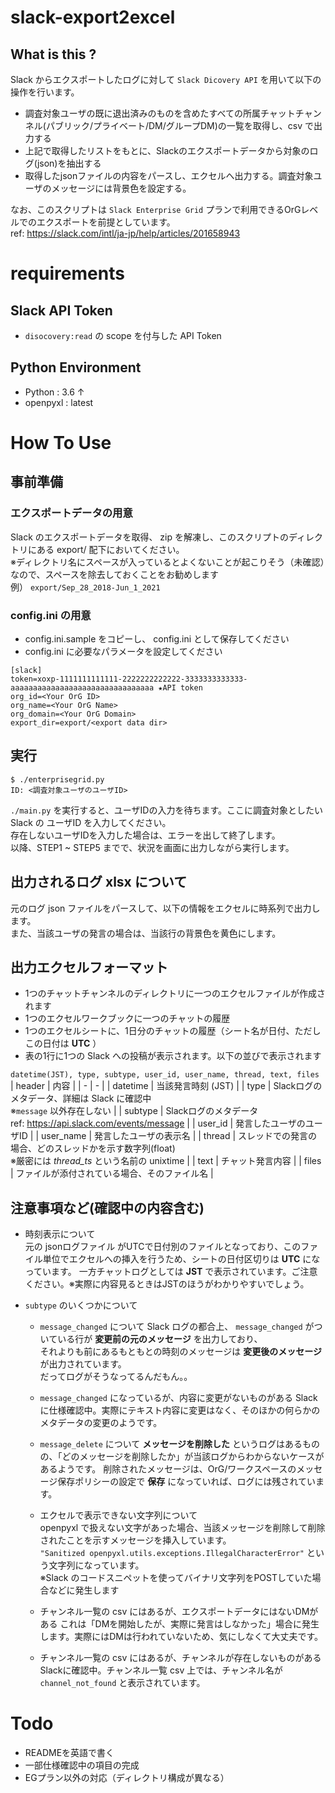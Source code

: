 # slack-export2excel

## What is this ?

Slack からエクスポートしたログに対して `Slack Dicovery API` を用いて以下の操作を行います。

* 調査対象ユーザの既に退出済みのものを含めたすべての所属チャットチャンネル(パブリック/プライベート/DM/グループDM)の一覧を取得し、csv で出力する
* 上記で取得したリストをもとに、Slackのエクスポートデータから対象のログ(json)を抽出する
* 取得したjsonファイルの内容をパースし、エクセルへ出力する。調査対象ユーザのメッセージには背景色を設定する。

なお、このスクリプトは `Slack Enterprise Grid` プランで利用できるOrGレベルでのエクスポートを前提としています。  
ref: https://slack.com/intl/ja-jp/help/articles/201658943  

# requirements

## Slack API Token

* `disocovery:read` の scope を付与した API Token

## Python Environment

* Python : 3.6 ↑
* openpyxl : latest

# How To Use

## 事前準備

### エクスポートデータの用意

Slack のエクスポートデータを取得、 zip を解凍し、このスクリプトのディレクトリにある export/ 配下においてください。  
※ディレクトリ名にスペースが入っているとよくないことが起こりそう（未確認）なので、スペースを除去しておくことをお勧めします  
例） `export/Sep_28_2018-Jun_1_2021`    

### config.ini の用意

* config.ini.sample をコピーし、 config.ini として保存してください
* config.ini  に必要なパラメータを設定してください
```
[slack]
token=xoxp-1111111111111-2222222222222-3333333333333-aaaaaaaaaaaaaaaaaaaaaaaaaaaaaaaa ★API token 
org_id=<Your OrG ID> 
org_name=<Your OrG Name>
org_domain=<Your OrG Domain>
export_dir=export/<export data dir>
```

## 実行

```
$ ./enterprisegrid.py
ID: <調査対象ユーザのユーザID>
```

`./main.py` を実行すると、ユーザIDの入力を待ちます。ここに調査対象としたい Slack の ユーザID を入力してください。  
存在しないユーザIDを入力した場合は、エラーを出して終了します。  
以降、STEP1 ~ STEP5 までで、状況を画面に出力しながら実行します。  

## 出力されるログ xlsx について

元のログ json ファイルをパースして、以下の情報をエクセルに時系列で出力します。  
また、当該ユーザの発言の場合は、当該行の背景色を黄色にします。  

## 出力エクセルフォーマット

* 1つのチャットチャンネルのディレクトリに一つのエクセルファイルが作成されます
* 1つのエクセルワークブックに一つのチャットの履歴
* 1つのエクセルシートに、1日分のチャットの履歴（シート名が日付、ただしこの日付は **UTC** ）
* 表の1行に1つの Slack への投稿が表示されます。以下の並びで表示されます

`datetime(JST), type, subtype, user_id, user_name, thread, text, files`  
| header | 内容 |
| - | - |
| datetime | 当該発言時刻 (JST) |
| type | Slackログのメタデータ、詳細は Slack に確認中 <br> ※`message` 以外存在しない |
| subtype | Slackログのメタデータ <br> ref: https://api.slack.com/events/message |
| user_id | 発言したユーザのユーザID |
| user_name | 発言したユーザの表示名 |
| thread | スレッドでの発言の場合、どのスレッドかを示す数字列(float) <br> ※厳密には *thread_ts* という名前の unixtime |
| text | チャット発言内容 |
| files | ファイルが添付されている場合、そのファイル名 | 


## 注意事項など(確認中の内容含む)

* 時刻表示について  
  元の jsonログファイル がUTCで日付別のファイルとなっており、このファイル単位でエクセルへの挿入を行うため、シートの日付区切りは **UTC** になっています。
  一方チャットログとしては **JST** で表示されています。ご注意ください。※実際に内容見るときはJSTのほうがわかりやすいでしょう。  

* `subtype` のいくつかについて

  * `message_changed` について
    Slack ログの都合上、 `message_changed` がついている行が **変更前の元のメッセージ** を出力しており、  
    それよりも前にあるもともとの時刻のメッセージは **変更後のメッセージ** が出力されています。  
    だってログがそうなってるんだもん。。  

  * `message_changed` になっているが、内容に変更がないものがある
    Slack に仕様確認中。実際にテキスト内容に変更はなく、そのほかの何らかのメタデータの変更のようです。  

  * `message_delete` について
    **メッセージを削除した** というログはあるものの、「どのメッセージを削除したか」が当該ログからわからないケースがあるようです。
    削除されたメッセージは、OrG/ワークスペースのメッセージ保存ポリシーの設定で **保存** になっていれば、ログには残されています。

  * エクセルで表示できない文字列について  
    openpyxl で扱えない文字があった場合、当該メッセージを削除して削除されたことを示すメッセージを挿入しています。  
    `"Sanitized openpyxl.utils.exceptions.IllegalCharacterError"` という文字列になっています。  
    ※Slack のコードスニペットを使ってバイナリ文字列をPOSTしていた場合などに発生します

  * チャンネル一覧の csv にはあるが、エクスポートデータにはないDMがある
    これは「DMを開始したが、実際に発言はしなかった」場合に発生します。実際にはDMは行われていないため、気にしなくて大丈夫です。

  * チャンネル一覧の csv にはあるが、チャンネルが存在しないものがある
    Slackに確認中。チャンネル一覧 csv 上では、チャンネル名が `channel_not_found` と表示されています。


# Todo

* READMEを英語で書く
* 一部仕様確認中の項目の完成
* EGプラン以外の対応（ディレクトリ構成が異なる）

